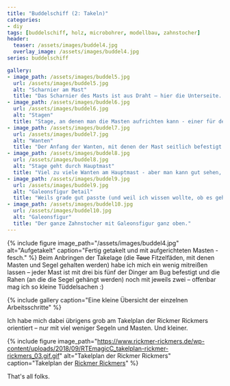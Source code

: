 ```yaml
---
title: "Buddelschiff (2: Takeln)"
categories:
- diy
tags: [buddelschiff, holz, microbohrer, modellbau, zahnstocher]
header:
  teaser: /assets/images/buddel4.jpg
  overlay_image: /assets/images/buddel4.jpg
series: buddelschiff

gallery:
- image_path: /assets/images/buddel5.jpg 
  url: /assets/images/buddel5.jpg
  alt: "Scharnier am Mast" 
  title: "Das Scharnier des Masts ist aus Draht – hier die Unterseite. War allerdings etwas zu dick, deswegen richten die Masten sich nur schwergängig auf. Muss ich nochmal überdenken :)"
- image_path: /assets/images/buddel6.jpg 
  url: /assets/images/buddel6.jpg
  alt: "Stagen" 
  title: "Stage, an denen man die Masten aufrichten kann - einer für den Hauptmast (vorne) und einer für den Besanmast (hinten).  Die Fäden gehen _durch_ den Klüverbaum :)"
- image_path: /assets/images/buddel7.jpg 
  url: /assets/images/buddel7.jpg
  alt: "Wanten" 
  title: "Der Anfang der Wanten, mit denen der Mast seitlich befestigt wird."
- image_path: /assets/images/buddel8.jpg 
  url: /assets/images/buddel8.jpg
  alt: "Stage geht durch Hauptmast" 
  title: "Viel zu viele Wanten am Hauptmast - aber man kann gut sehen, wie die Stage für den Besanmast durch den Hauptmast durchgeht."
- image_path: /assets/images/buddel9.jpg 
  url: /assets/images/buddel9.jpg
  alt: "Galeonsfigur Detail" 
  title: "Weils grade gut passte (und weil ich wissen wollte, ob es geht) habe ich noch eine microkleine Galeonsfigur in einen Zahnstocher geschnitzt. Ja, ich mag diese Tüddelsachen!"
- image_path: /assets/images/buddel10.jpg 
  url: /assets/images/buddel10.jpg
  alt: "Galeonsfigur" 
  title: "Der ganze Zahnstocher mit Galeonsfigur ganz oben."
---
```

{% include figure image_path="/assets/images/buddel4.jpg" alt="Aufgetakelt" caption="Fertig getakelt und mit aufgerichteten Masten - fesch." %}
Beim Anbringen der Takelage (die ~~Taue~~ Fitzelfäden, mit denen Masten und Segel gehalten werden) habe ich mich ein wenig mitreißen lassen – jeder Mast ist mit drei bis fünf der Dinger am Bug befestigt und die Rahen (an die die Segel gehängt werden) noch mit jeweils zwei – offenbar mag ich so kleine Tüddelsachen :)


{% include gallery caption="Eine kleine Übersicht der einzelnen Arbeitsschritte" %}

Ich habe mich dabei übrigens grob am Takelplan der Rickmer Rickmers orientiert – nur mit viel weniger Segeln und Masten. Und kleiner.

{% include figure image_path="https://www.rickmer-rickmers.de/wp-content/uploads/2018/09/RTEmagicC_takelplan-rickmer-rickmers_03.gif.gif" alt="Takelplan der Rickmer Rickmers" caption="Takelplan der [Rickmer Rickmers](http://www.rickmer-rickmers.de/museum/seitenriss/)" %}

That's all folks.
